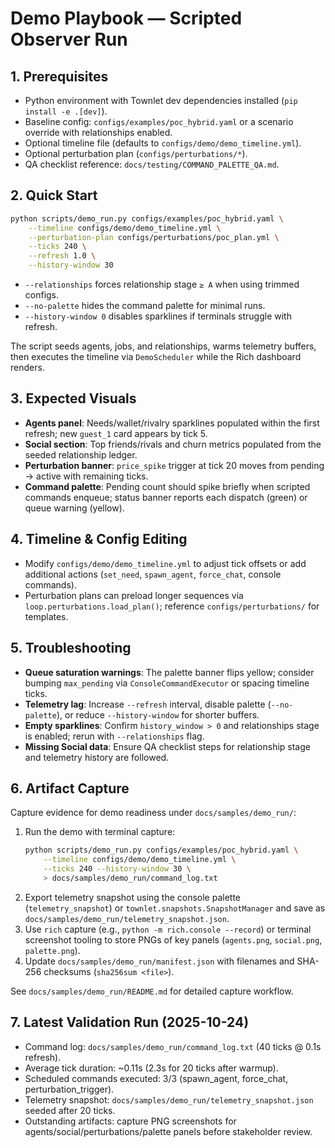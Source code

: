 # Demo Playbook — Scripted Observer Run

## 1. Prerequisites
- Python environment with Townlet dev dependencies installed (`pip install -e .[dev]`).
- Baseline config: `configs/examples/poc_hybrid.yaml` or a scenario override with relationships enabled.
- Optional timeline file (defaults to `configs/demo/demo_timeline.yml`).
- Optional perturbation plan (`configs/perturbations/*`).
- QA checklist reference: `docs/testing/COMMAND_PALETTE_QA.md`.

## 2. Quick Start
```bash
python scripts/demo_run.py configs/examples/poc_hybrid.yaml \
    --timeline configs/demo/demo_timeline.yml \
    --perturbation-plan configs/perturbations/poc_plan.yml \
    --ticks 240 \
    --refresh 1.0 \
    --history-window 30
```
- `--relationships` forces relationship stage `≥ A` when using trimmed configs.
- `--no-palette` hides the command palette for minimal runs.
- `--history-window 0` disables sparklines if terminals struggle with refresh.

The script seeds agents, jobs, and relationships, warms telemetry buffers, then executes the timeline via `DemoScheduler` while the Rich dashboard renders.

## 3. Expected Visuals
- **Agents panel**: Needs/wallet/rivalry sparklines populated within the first refresh; new `guest_1` card appears by tick 5.
- **Social section**: Top friends/rivals and churn metrics populated from the seeded relationship ledger.
- **Perturbation banner**: `price_spike` trigger at tick 20 moves from pending → active with remaining ticks.
- **Command palette**: Pending count should spike briefly when scripted commands enqueue; status banner reports each dispatch (green) or queue warning (yellow).

## 4. Timeline & Config Editing
- Modify `configs/demo/demo_timeline.yml` to adjust tick offsets or add additional actions (`set_need`, `spawn_agent`, `force_chat`, console commands).
- Perturbation plans can preload longer sequences via `loop.perturbations.load_plan()`; reference `configs/perturbations/` for templates.

## 5. Troubleshooting
- **Queue saturation warnings**: The palette banner flips yellow; consider bumping `max_pending` via `ConsoleCommandExecutor` or spacing timeline ticks.
- **Telemetry lag**: Increase `--refresh` interval, disable palette (`--no-palette`), or reduce `--history-window` for shorter buffers.
- **Empty sparklines**: Confirm `history_window > 0` and relationships stage is enabled; rerun with `--relationships` flag.
- **Missing Social data**: Ensure QA checklist steps for relationship stage and telemetry history are followed.

## 6. Artifact Capture
Capture evidence for demo readiness under `docs/samples/demo_run/`:
1. Run the demo with terminal capture:
   ```bash
   python scripts/demo_run.py configs/examples/poc_hybrid.yaml \
       --timeline configs/demo/demo_timeline.yml \
       --ticks 240 --history-window 30 \
       > docs/samples/demo_run/command_log.txt
   ```
2. Export telemetry snapshot using the console palette (`telemetry_snapshot`) or `townlet.snapshots.SnapshotManager` and save as `docs/samples/demo_run/telemetry_snapshot.json`.
3. Use `rich` capture (e.g., `python -m rich.console --record`) or terminal screenshot tooling to store PNGs of key panels (`agents.png`, `social.png`, `palette.png`).
4. Update `docs/samples/demo_run/manifest.json` with filenames and SHA-256 checksums (`sha256sum <file>`).

See `docs/samples/demo_run/README.md` for detailed capture workflow.

## 7. Latest Validation Run (2025-10-24)
- Command log: `docs/samples/demo_run/command_log.txt` (40 ticks @ 0.1s refresh).
- Average tick duration: ~0.11s (2.3s for 20 ticks after warmup).
- Scheduled commands executed: 3/3 (spawn_agent, force_chat, perturbation_trigger).
- Telemetry snapshot: `docs/samples/demo_run/telemetry_snapshot.json` seeded after 20 ticks.
- Outstanding artifacts: capture PNG screenshots for agents/social/perturbations/palette panels before stakeholder review.
